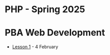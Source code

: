 # PHP - Spring 2025
# PBA Web Development

- [Lesson 1](https://github.com/arturomorarioja-kea/WD_PHP_F25/blob/main/Lesson01/README.md) - 4 February
